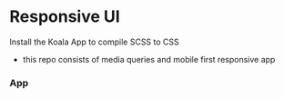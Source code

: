 # Responsive UI


Install the Koala App to compile SCSS to CSS

- this repo consists of media queries and mobile first responsive app

### App
